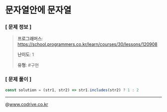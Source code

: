 # 문자열안에 문자열

### [ 문제 정보 ]
> **프로그래머스**: https://school.programmers.co.kr/learn/courses/30/lessons/120908
> 
> **난이도**: 1
>
> **유형**: #구현


### [ 문제 풀이 ]
```JavaScript
const solution = (str1, str2) => str1.includes(str2) ? 1 : 2
```


---
@www.codrive.co.kr